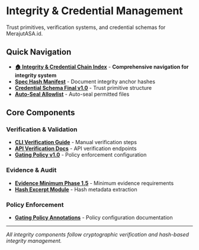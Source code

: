# Integrity & Credential Management

Trust primitives, verification systems, and credential schemas for MerajutASA.id.

## Quick Navigation

- **[🏠 Integrity & Credential Chain Index](index.md)** - **Comprehensive navigation for integrity system**
- **[Spec Hash Manifest](spec-hash-manifest-v1.json)** - Document integrity anchor hashes
- **[Credential Schema Final v1.0](credential-schema-final-v1.md)** - Trust primitive structure
- **[Auto-Seal Allowlist](auto-seal-allowlist.json)** - Auto-seal permitted files

## Core Components

### Verification & Validation
- **[CLI Verification Guide](verify-cli-doc-draft.md)** - Manual verification steps
- **[API Verification Docs](api-verification-docs.md)** - API verification endpoints
- **[Gating Policy v1.0](gating-policy-v1.json)** - Policy enforcement configuration

### Evidence & Audit
- **[Evidence Minimum Phase 1.5](evidence-minimum-phase1.5-v1.md)** - Minimum evidence requirements
- **[Hash Excerpt Module](hash-excerpt-module.md)** - Hash metadata extraction

### Policy Enforcement
- **[Gating Policy Annotations](gating-policy-annotations.md)** - Policy configuration documentation

---

*All integrity components follow cryptographic verification and hash-based integrity management.*